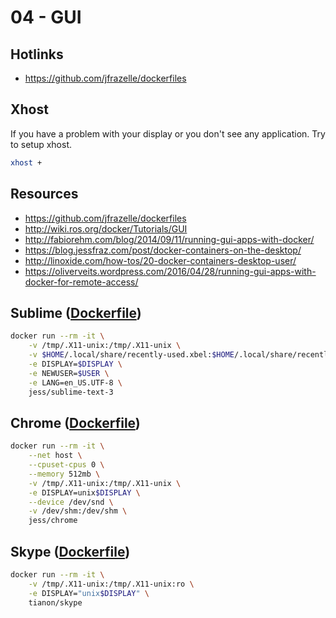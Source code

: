 # 04 - GUI

## Hotlinks

- https://github.com/jfrazelle/dockerfiles

## Xhost

If you have a problem with your display or you don't see any application. Try to setup xhost.

```bash
xhost +
```

## Resources

- https://github.com/jfrazelle/dockerfiles
- http://wiki.ros.org/docker/Tutorials/GUI
- http://fabiorehm.com/blog/2014/09/11/running-gui-apps-with-docker/
- https://blog.jessfraz.com/post/docker-containers-on-the-desktop/
- http://linoxide.com/how-tos/20-docker-containers-desktop-user/
- https://oliverveits.wordpress.com/2016/04/28/running-gui-apps-with-docker-for-remote-access/

## Sublime ([Dockerfile](https://github.com/jfrazelle/dockerfiles/blob/master/sublime-text-3/Dockerfile))

``` bash
docker run --rm -it \
    -v /tmp/.X11-unix:/tmp/.X11-unix \
    -v $HOME/.local/share/recently-used.xbel:$HOME/.local/share/recently-used.xbel \
    -e DISPLAY=$DISPLAY \
    -e NEWUSER=$USER \
    -e LANG=en_US.UTF-8 \
    jess/sublime-text-3
```

## Chrome ([Dockerfile](https://github.com/jfrazelle/dockerfiles/blob/master/chrome/stable/Dockerfile))

``` bash
docker run --rm -it \
    --net host \
    --cpuset-cpus 0 \
    --memory 512mb \
    -v /tmp/.X11-unix:/tmp/.X11-unix \
    -e DISPLAY=unix$DISPLAY \
    --device /dev/snd \
    -v /dev/shm:/dev/shm \
    jess/chrome
```

## Skype ([Dockerfile](https://github.com/jfrazelle/dockerfiles/blob/master/skype/Dockerfile))

``` bash
docker run --rm -it \
    -v /tmp/.X11-unix:/tmp/.X11-unix:ro \
    -e DISPLAY="unix$DISPLAY" \
    tianon/skype
```
